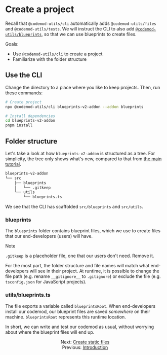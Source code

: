 # Create a project

Recall that `@codemod-utils/cli` automatically adds `@codemod-utils/files` and `@codemod-utils/tests`. We will instruct the CLI to also add [`@codemod-utils/blueprints`](../../packages/blueprints/README.md), so that we can use blueprints to create files.

Goals:

- Use `@codemod-utils/cli` to create a project
- Familiarize with the folder structure


## Use the CLI

Change the directory to a place where you like to keep projects. Then, run these commands:

```sh
# Create project
npx @codemod-utils/cli blueprints-v2-addon --addon blueprints

# Install dependencies
cd blueprints-v2-addon
pnpm install
```


## Folder structure

Let's take a look at how `blueprints-v2-addon` is structured as a tree. For simplicity, the tree only shows what's new, compared to that from [the main tutorial](../main-tutorial/02-understand-the-folder-structure.md#folder-structure).

```sh
blueprints-v2-addon
└── src
    ├── blueprints
    │   └── .gitkeep
    └── utils
        └── blueprints.ts
```

We see that the CLI has scaffolded `src/blueprints` and `src/utils`.


### blueprints

The `blueprints` folder contains blueprint files, which we use to create files that our end-developers (users) will have.

> [!NOTE]
> `.gitkeep` is a placeholder file, one that our users don't need. Remove it.

For the most part, the folder structure and file names will match what end-developers will see in their project. At runtime, it is possible to change the file path (e.g. rename `__gitignore__` to `.gitignore`) or exclude the file (e.g. `tsconfig.json` for JavaScript projects).


### utils/blueprints.ts

The file exports a variable called `blueprintsRoot`. When end-developers install our codemod, our blueprint files are saved _somewhere_ on their machine. `blueprintsRoot` represents this runtime location.

In short, we can write and test our codemod as usual, without worrying about where the blueprint files will end up.


<div align="center">
  <div>
    Next: <a href="./02-create-static-files.md">Create static files</a>
  </div>
  <div>
    Previous: <a href="./00-introduction.md">Introduction</a>
  </div>
</div>
